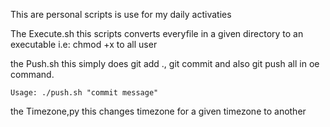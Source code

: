 This are personal scripts is use for my daily activaties

The Execute.sh
    this scripts converts everyfile in a given directory to an executable
    i.e: chmod +x  to all user


the Push.sh
    this simply does git add ., git commit and also git push all in oe command.
    
    Usage: ./push.sh "commit message"

the Timezone,py 
    this changes timezone for a given timezone to another
    

